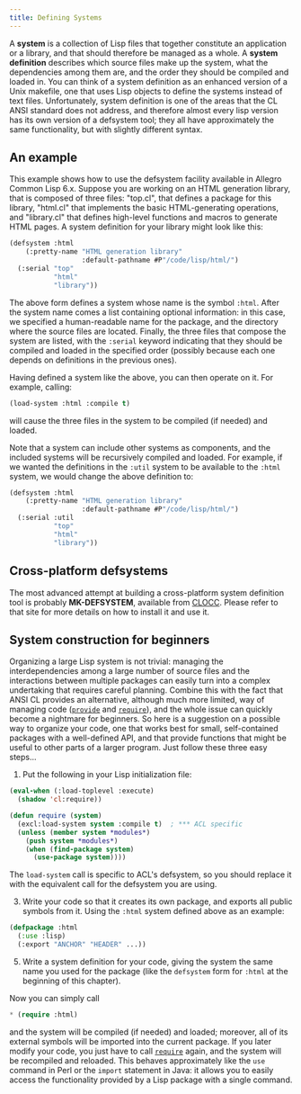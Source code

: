 ```yaml
---
title: Defining Systems
---
```


A **system** is a collection of Lisp files that together constitute an application or a library, and that should therefore be managed as a whole. A **system definition** describes which source files make up the system, what the dependencies among them are, and the order they should be compiled and loaded in. You can think of a system definition as an enhanced version of a Unix makefile, one that uses Lisp objects to define the systems instead of text files. Unfortunately, system definition is one of the areas that the CL ANSI standard does not address, and therefore almost every lisp version has its own version of a defsystem tool; they all have approximately the same functionality, but with slightly different syntax.

<a name="example"></a>

## An example

This example shows how to use the defsystem facility available in Allegro Common Lisp 6.x. Suppose you are working on an HTML generation library, that is composed of three files: "top.cl", that defines a package for this library, "html.cl" that implements the basic HTML-generating operations, and "library.cl" that defines high-level functions and macros to generate HTML pages. A system definition for your library might look like this:

~~~lisp
(defsystem :html
    (:pretty-name "HTML generation library"
                  :default-pathname #P"/code/lisp/html/")
  (:serial "top"
           "html"
           "library"))
~~~

The above form defines a system whose name is the symbol `:html`. After the system name comes a list containing optional information: in this case, we specified a human-readable name for the package, and the directory where the source files are located. Finally, the three files that compose the system are listed, with the `:serial` keyword indicating that they should be compiled and loaded in the specified order (possibly because each one depends on definitions in the previous ones).

Having defined a system like the above, you can then operate on it. For example, calling:

~~~lisp
(load-system :html :compile t)
~~~

will cause the three files in the system to be compiled (if needed) and loaded.

Note that a system can include other systems as components, and the included systems will be recursively compiled and loaded. For example, if we wanted the definitions in the `:util` system to be available to the `:html` system, we would change the above definition to:

~~~lisp
(defsystem :html
    (:pretty-name "HTML generation library"
                  :default-pathname #P"/code/lisp/html/")
  (:serial :util
           "top"
           "html"
           "library"))
~~~

<a name="cross"></a>

## Cross-platform defsystems

The most advanced attempt at building a cross-platform system definition tool is probably **MK-DEFSYSTEM**, available from [CLOCC](http://sourceforge.net/projects/clocc). Please refer to that site for more details on how to install it and use it.

<a name="begin"></a>

## System construction for beginners

Organizing a large Lisp system is not trivial: managing the interdependencies among a large number of source files and the interactions between multiple packages can easily turn into a complex undertaking that requires careful planning. Combine this with the fact that ANSI CL provides an alternative, although much more limited, way of managing code ([`provide`](http://www.lispworks.com/documentation/HyperSpec/Body/f_provid.htm) and [`require`](http://www.lispworks.com/documentation/HyperSpec/Body/f_provid.htm)), and the whole issue can quickly become a nightmare for beginners. So here is a suggestion on a possible way to organize your code, one that works best for small, self-contained packages with a well-defined API, and that provide functions that might be useful to other parts of a larger program. Just follow these three easy steps...

1.  Put the following in your Lisp initialization file:

~~~lisp
(eval-when (:load-toplevel :execute)
  (shadow 'cl:require))

(defun require (system)
  (excl:load-system system :compile t)  ; *** ACL specific
  (unless (member system *modules*)
    (push system *modules*)
    (when (find-package system)
      (use-package system))))
~~~

The `load-system` call is specific to ACL's defsystem, so you should replace it with the equivalent call for the defsystem you are using.

3.  Write your code so that it creates its own package, and exports all public symbols from it. Using the `:html` system defined above as an example:

~~~lisp
(defpackage :html
  (:use :lisp)
  (:export "ANCHOR" "HEADER" ...))
~~~

5.  Write a system definition for your code, giving the system the same name you used for the package (like the `defsystem` form for `:html` at the beginning of this chapter).

Now you can simply call

~~~lisp
* (require :html)
~~~

and the system will be compiled (if needed) and loaded; moreover, all of its external symbols will be imported into the current package. If you later modify your code, you just have to call [`require`](http://www.lispworks.com/documentation/HyperSpec/Body/f_provid.htm) again, and the system will be recompiled and reloaded. This behaves approximately like the `use` command in Perl or the `import` statement in Java: it allows you to easily access the functionality provided by a Lisp package with a single command.
